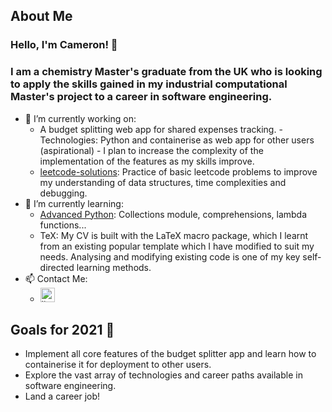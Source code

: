 ## About Me
### Hello, I'm Cameron! 👋
### I am a chemistry Master's graduate from the UK who is looking to apply the skills gained in my industrial computational Master's project to a career in software engineering.
 - 🔭 I’m currently working on:
     - A budget splitting web app for shared expenses tracking.
     		- Technologies: Python and containerise as web app for other users (aspirational)
     		- I plan to increase the complexity of the implementation of the features as my skills improve.
     - [leetcode-solutions](https://github.com/CameronMackenzie99/leetcode-solutions/): Practice of basic leetcode problems to improve my understanding of data structures, time complexities and debugging. 
 - 🌱 I’m currently learning:
 	- [Advanced Python](https://www.linkedin.com/learning/advanced-python): Collections module, comprehensions, lambda functions...
 	- TeX: My CV is built with the LaTeX macro package, which I learnt from an existing popular template which I have modified to suit my needs. Analysing and modifying existing code is one of my key self-directed learning methods.
 - 📫 Contact Me:
 	- <a href="https://www.linkedin.com/in/cameron-mackenzie1999/" target="_blank"><img alt="linkedin | LinkedIn" height="23px" src="https://img.shields.io/badge/LinkedIn-0077B5?style=for-the-badge&logo=linkedin&logoColor=white" /></a> 

## Goals for 2021 🥅
- Implement all core features of the budget splitter app and learn how to containerise it for deployment to other users.
- Explore the vast array of technologies and career paths available in software engineering.
- Land a career job!
<!--
**CameronMackenzie99/CameronMackenzie99** is a ✨ _special_ ✨ repository because its `README.md` (this file) appears on your GitHub profile.

Here are some ideas to get you started:

- 🔭 I’m currently working on ...
- 🌱 I’m currently learning ...
- 👯 I’m looking to collaborate on ...
- 🤔 I’m looking for help with ...
- 💬 Ask me about ...
- 📫 How to reach me: ...
- 😄 Pronouns: ...
- ⚡ Fun fact: ...
-->
